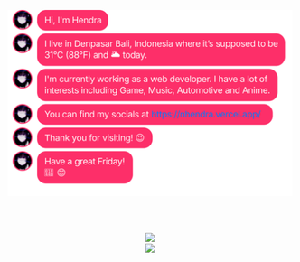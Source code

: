 [![chat window](./out/output.svg)](https://nhendra.vercel.app/)

<br>
<br>
<!--Section 1  -->
<p align="center">
    <a href="https://github.com/nhendra/nhendra">
        <img src="https://github-readme-stats.vercel.app/api/top-langs/?username=nhendra&theme=radical&include_all_commits=true&count_private=true&layout=compact" />
    </a>
    <br>
    <a href="https://github.com/nhendra/nhendra">
        <img  src="https://github-readme-stats.vercel.app/api/wakatime?username=nhendra&&show_icons=true&theme=radical&range=last_7_days&layout=compact"/>
    </a>
</p>